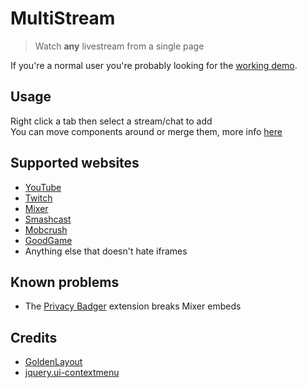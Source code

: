 # MultiStream

> Watch **any** livestream from a single page

If you're a normal user you're probably looking for the [working demo](https://-e.bitbucket.io/multistream/).

## Usage

Right click a tab then select a stream/chat to add  
You can move components around or merge them, more info [here](https://golden-layout.com)

## Supported websites

- [YouTube](https://gaming.youtube.com)
- [Twitch](https://www.twitch.tv)
- [Mixer](https://mixer.com)
- [Smashcast](https://www.smashcast.tv)
- [Mobcrush](https://www.mobcrush.com)
- [GoodGame](https://goodgame.ru)
- Anything else that doesn't hate iframes

## Known problems

- The [Privacy Badger](https://www.eff.org/privacybadger) extension breaks Mixer embeds

## Credits

- [GoldenLayout](https://golden-layout.com)
- [jquery.ui-contextmenu](https://github.com/mar10/jquery-ui-contextmenu)
